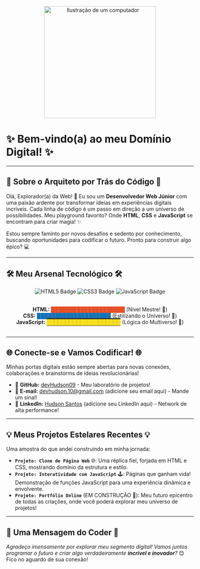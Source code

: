 <div align="center">
<img src="https://raw.githubusercontent.com/MicaelliMedeiros/micaellimedeiros/master/image/computer-ilustra.png" alt="Ilustração de um computador" width="300px"/>
</div>

# ✨ Bem-vindo(a) ao meu Domínio Digital! ✨

---

## 🚀 Sobre o Arquiteto por Trás do Código 🚀
Olá, Explorador(a) da Web! 👋 Eu sou um **Desenvolvedor Web Júnior** com uma paixão ardente por transformar ideias em experiências digitais incríveis. Cada linha de código é um passo em direção a um universo de possibilidades. Meu playground favorito? Onde **HTML**, **CSS** e **JavaScript** se encontram para criar magia! ✨

Estou sempre faminto por novos desafios e sedento por conhecimento, buscando oportunidades para codificar o futuro. Pronto para construir algo épico? 💻

---

## 🛠️ Meu Arsenal Tecnológico 🛠️

<div align="center">
  <img src="https://img.shields.io/badge/HTML5-E34F26?style=for-the-badge&logo=html5&logoColor=white" alt="HTML5 Badge"/>
  <img src="https://img.shields.io/badge/CSS3-1572B6?style=for-the-badge&logo=css3&logoColor=white" alt="CSS3 Badge"/>
  <img src="https://img.shields.io/badge/JavaScript-F7DF1E?style=for-the-badge&logo=javascript&logoColor=black" alt="JavaScript Badge"/>
  <br><br>

  **HTML:** <span style="color: #E34F26;">████████████████████</span> (Nível Mestre! 🎯)
  <br>
  **CSS:** <span style="color: #1572B6;">████████████████████</span> (Estilizando o Universo! 🎨)
  <br>
  **JavaScript:** <span style="color: #F7DF1E; background-color: #333; padding: 2px 0;">████████████████████</span> (Lógica do Multiverso! 🧠)
  <br>
  <br>
</div>

---

## 🌐 Conecte-se e Vamos Codificar! 🌐
Minhas portas digitais estão sempre abertas para novas conexões, colaborações e brainstorms de ideias revolucionárias!
- 🚀 **GitHub:** [devHudson09](https://github.com/devHudson09) - Meu laboratório de projetos!
- 📧 **E-mail:** [devhudson.10@gmail.com](devhudson.10@gmail.com) (adicione seu email aqui) - Mande um sinal!
- 🔗 **LinkedIn:** [Hudson Santos]([https://linkedin.com/in/seu-perfil-linkedin](https://www.linkedin.com/in/hudson-santos-20a88b258/)) (adicione seu LinkedIn aqui) - Network de alta performance!

---

## 💡 Meus Projetos Estelares Recentes 💡
Uma amostra do que andei construindo em minha jornada:
- **`Projeto: Clone de Página Web`** 🌐: Uma réplica fiel, forjada em HTML e CSS, mostrando domínio da estrutura e estilo.
- **`Projeto: Interatividade com JavaScript`** 🕹️: Páginas que ganham vida! Demonstração de funções JavaScript para uma experiência dinâmica e envolvente.
- **`Projeto: Portfólio Online`** (EM CONSTRUÇÃO 🚧): Meu futuro epicentro de todas as criações, onde você poderá explorar meu universo de projetos!

---

## 🌟 Uma Mensagem do Coder 🌟
_Agradeço imensamente por explorar meu segmento digital! Vamos juntos programar o futuro e criar algo verdadeiramente **incrível e inovador**?_ 😊 Fico no aguardo de sua conexão!
